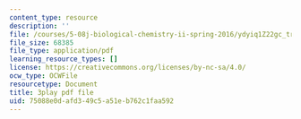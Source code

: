 ```yaml
---
content_type: resource
description: ''
file: /courses/5-08j-biological-chemistry-ii-spring-2016/ydyiq1Z22gc_transcript.pdf
file_size: 68385
file_type: application/pdf
learning_resource_types: []
license: https://creativecommons.org/licenses/by-nc-sa/4.0/
ocw_type: OCWFile
resourcetype: Document
title: 3play pdf file
uid: 75088e0d-afd3-49c5-a51e-b762c1faa592
---
```

